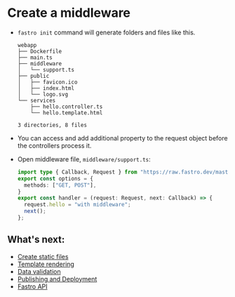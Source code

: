 # Create a middleware

- `fastro init` command will generate folders and files like this.
    ```
    webapp
    ├── Dockerfile
    ├── main.ts
    ├── middleware
    │   └── support.ts
    ├── public
    │   ├── favicon.ico
    │   ├── index.html
    │   └── logo.svg
    └── services
        ├── hello.controller.ts
        └── hello.template.html

    3 directories, 8 files
    ```
    
- You can access and add additional property to the request object before the controllers process it.

- Open middleware file, `middleware/support.ts`:
    ```ts
    import type { Callback, Request } from "https://raw.fastro.dev/master/mod.ts";
    export const options = {
      methods: ["GET, POST"],
    }
    export const handler = (request: Request, next: Callback) => {
      request.hello = "with middleware";
      next();
    };
    ```



## What's next:
- [Create static files](static.md)
- [Template rendering](rendering.md)
- [Data validation](validation.md)
- [Publishing and Deployment](deployment.md)
- [Fastro API](api.md)